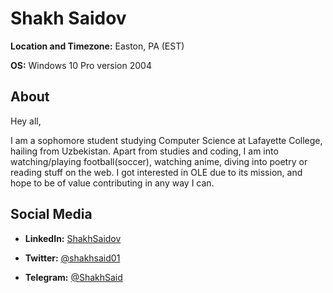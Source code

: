 # Shakh Saidov
**Location and Timezone:** Easton, PA (EST)

**OS:** Windows 10 Pro version 2004

## About
Hey all,

I am a sophomore student studying Computer Science at Lafayette College, hailing from Uzbekistan. Apart from studies and coding, I am into watching/playing football(soccer), watching anime, diving into poetry or reading stuff on the web. I got interested in OLE due to its mission, and hope to be of value contributing in any way I can.

## Social Media
  * **LinkedIn:** [ShakhSaidov](http://www.linkedin.com/in/shakh-saidov)

  * **Twitter:** [@shakhsaid01](https://twitter.com/shakhsaid01)

  * **Telegram:** [@ShakhSaid](https://t.me/ShakhSaid)
